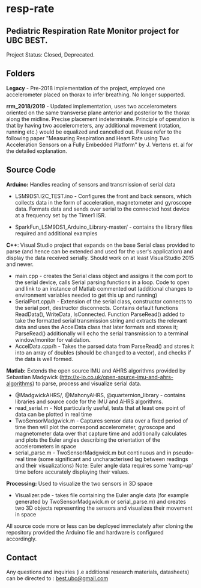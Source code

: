 # resp-rate

## Pediatric Respiration Rate Monitor project for UBC BEST. 
Project Status: Closed, Deprecated.

## Folders
**Legacy** - Pre-2018 implementation of the project, employed one accelerometer placed on thorax to infer breathing. No longer supported.

**rrm_2018/2019** - Updated implementation, uses two accelerometers oriented on the same transverse plane anterior and posterior to the thorax along the midline. Precise placement indeterminate. 
Principle of operation is that by having two accelerometers, any additional movement (rotation, running etc.) would be equalized and cancelled out. 
Please refer to the following paper "Measuring Respiration and Heart Rate using Two Acceleration Sensors on a Fully Embedded Platform" by
J. Vertens et. al for the detailed explanation.

## Source Code
**Arduino:** Handles reading of sensors and transmission of serial data

* LSM9DS1.I2C_TEST.ino - Configures the front and back sensors, which collects data in the form of acceleration, magnetometer and 
gyroscope data. Formats data and sends over serial to the connected host device at a frequency set by the Timer1 ISR.

* SparkFun_LSM9DS1_Arduino_Library-master/ - contains the library files required and additional examples

**C++**: Visual Studio project that expands on the base Serial class provided to parse (and hence can be extended and used for the user's application) and display the data received serially.
Should work on at least VisualStudio 2015 and newer. 
* main.cpp - creates the Serial class object and assigns it the com port to the serial device, calls Serial parsing functions in a loop. Code to open and link to an instance of Matlab commented out (additional changes to environment variables needed to get this up and running)
* SerialPort.cpp/h - Extension of the serial class, constructor connects to the serial port, destructor disconnects. Contains default functions ReadData(),
WriteData, IsConnected. Function ParseRead() added to take the formatted serial transmission string and extracts the relevant data and uses the 
AccelData class that later formats and stores it; ParseRead() additionally will echo the serial transmission to a terminal window/monitor for validation.
* AccelData.cpp/h - Takes the parsed data from ParseRead() and stores it into an array of doubles (should be changed to a vector), and checks if the data is 
well formed. 

**Matlab:** Extends the open source IMU and AHRS algorithms provided by Sebastian Madgwick (http://x-io.co.uk/open-source-imu-and-ahrs-algorithms) to parse, 
process and visualize serial data.

* @MadgwickAHRS/, @MahonyAHRS, @quarternion_library - contains libraries and source code for the IMU and AHRS algorithms. 
* read_serial.m - Not particularly useful, tests that at least one point of data can be plotted in real time
* TwoSensorMadgwick.m - Captures sensor data over a fixed period of time then will plot the correspond accelerometer, gyroscope and magnetometer data 
over that capture time and additionally calculates and plots the Euler angles describing the orientation of the accelerometers in space
* serial_parse.m - TwoSensorMadgwick.m but continuous and in pseudo-real time (some significant and uncharacterised lag between readings and their visualizations)
Note: Euler angle data requires some 'ramp-up' time before accurately displaying their values.

**Processing:** Used to visualize the two sensors in 3D space

* Visualizer.pde - takes file containing the Euler angle data (for example generated by TwoSensorMadgwick.m or serial_parse.m) and creates two 
3D objects representing the sensors and visualizes their movement in space

All source code more or less can be deployed immediately after cloning the repository provided the Arduino file and hardware is configured accordingly.

## Contact
Any questions and inquiries (i.e additional research materials, datasheets) can be directed to : best.ubc@gmail.com 
